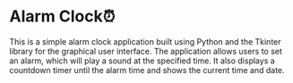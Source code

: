 # **Alarm Clock⏰**

This is a simple alarm clock application built using Python and the Tkinter library for the graphical user interface. The application allows users to set an alarm, which will play a sound at the specified time. It also displays a countdown timer until the alarm time and shows the current time and date.
